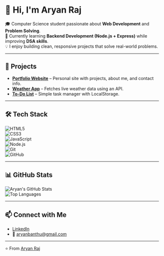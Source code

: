 # 👋 Hi, I'm Aryan Raj  

🎓 Computer Science student passionate about **Web Development** and **Problem Solving**.  
🚀 Currently learning **Backend Development (Node.js + Express)** while improving **DSA skills**.  
💡 I enjoy building clean, responsive projects that solve real-world problems.  

---

## 🔨 Projects
- **[Portfolio Website](https://github.com/your-username/portfolio-website)** – Personal site with projects, about me, and contact info.  
- **[Weather App](https://github.com/your-username/weather-app)** – Fetches live weather data using an API.  
- **[To-Do List](https://github.com/your-username/todo-app)** – Simple task manager with LocalStorage.  

---

## 🛠️ Tech Stack  
![HTML5](https://img.shields.io/badge/HTML5-E34F26?style=for-the-badge&logo=html5&logoColor=white)  
![CSS3](https://img.shields.io/badge/CSS3-1572B6?style=for-the-badge&logo=css3&logoColor=white)  
![JavaScript](https://img.shields.io/badge/JavaScript-F7DF1E?style=for-the-badge&logo=javascript&logoColor=black)  
![Node.js](https://img.shields.io/badge/Node.js-339933?style=for-the-badge&logo=nodedotjs&logoColor=white)  
![Git](https://img.shields.io/badge/Git-F05032?style=for-the-badge&logo=git&logoColor=white)  
![GitHub](https://img.shields.io/badge/GitHub-181717?style=for-the-badge&logo=github&logoColor=white)  

---

## 📊 GitHub Stats
![Aryan's GitHub Stats](https://github-readme-stats.vercel.app/api?username=Aryan7755&show_icons=true&theme=radical)  
![Top Languages](https://github-readme-stats.vercel.app/api/top-langs/?username=Aryan7755&layout=compact&theme=radical)  

---

## 📫 Connect with Me  
- [LinkedIn]([https://linkedin.com/in/your-linkedin](https://www.linkedin.com/in/aryan-raj-077345298/))  
- 📧 aryanbanthu@gmail.com

---

⭐️ From [Aryan Raj](https://github.com/your-username)
